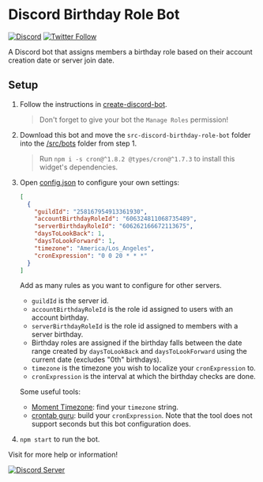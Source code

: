 # Discord Birthday Role Bot

[![Discord](https://discordapp.com/api/guilds/258167954913361930/embed.png)](https://discord.gg/WjEFnzC) [![Twitter Follow](https://img.shields.io/twitter/follow/peterthehan.svg?style=social)](https://twitter.com/peterthehan)

A Discord bot that assigns members a birthday role based on their account creation date or server join date.

## Setup

1. Follow the instructions in [create-discord-bot](https://github.com/peterthehan/create-discord-bot).

   > Don't forget to give your bot the `Manage Roles` permission!

2. Download this bot and move the `src-discord-birthday-role-bot` folder into the [/src/bots](https://github.com/peterthehan/create-discord-bot/tree/master/src/bots) folder from step 1.

   > Run `npm i -s cron@^1.8.2 @types/cron@^1.7.3` to install this widget's dependencies.

3. Open [config.json](./src-discord-birthday-role-bot/config.json) to configure your own settings:

   ```json
   [
     {
       "guildId": "258167954913361930",
       "accountBirthdayRoleId": "606324811068735489",
       "serverBirthdayRoleId": "606262166672113675",
       "daysToLookBack": 1,
       "daysToLookForward": 1,
       "timezone": "America/Los_Angeles",
       "cronExpression": "0 0 20 * * *"
     }
   ]
   ```

   Add as many rules as you want to configure for other servers.

   - `guildId` is the server id.
   - `accountBirthdayRoleId` is the role id assigned to users with an account birthday.
   - `serverBirthdayRoleId` is the role id assigned to members with a server birthday.
   - Birthday roles are assigned if the birthday falls between the date range created by `daysToLookBack` and `daysToLookForward` using the current date (excludes "0th" birthdays).
   - `timezone` is the timezone you wish to localize your `cronExpression` to.
   - `cronExpression` is the interval at which the birthday checks are done.

   Some useful tools:

   - [Moment Timezone](https://momentjs.com/timezone): find your `timezone` string.
   - [crontab guru](https://crontab.guru): build your `cronExpression`. Note that the tool does not support seconds but this bot configuration does.

4. `npm start` to run the bot.

Visit for more help or information!

<a href="https://discord.gg/WjEFnzC">
  <img src="https://discordapp.com/api/guilds/258167954913361930/embed.png?style=banner2" title="Discord Server"/>
</a>
